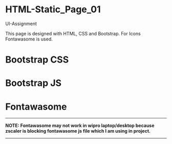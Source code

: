 # HTML-Static_Page_01
UI-Assignment

This page is designed with HTML, CSS and Bootstrap.
For Icons Fontawasome is used.

# Bootstrap CSS

<link href="https://cdn.jsdelivr.net/npm/bootstrap@5.2.0-beta1/dist/css/bootstrap.min.css" rel="stylesheet"
        integrity="sha384-0evHe/X+R7YkIZDRvuzKMRqM+OrBnVFBL6DOitfPri4tjfHxaWutUpFmBp4vmVor" crossorigin="anonymous">

# Bootstrap JS

<script src="https://cdn.jsdelivr.net/npm/bootstrap@5.2.0-beta1/dist/js/bootstrap.bundle.min.js"
        integrity="sha384-pprn3073KE6tl6bjs2QrFaJGz5/SUsLqktiwsUTF55Jfv3qYSDhgCecCxMW52nD2"
        crossorigin="anonymous"></script>

# Fontawasome

<script src="https://kit.fontawesome.com/f9e4935884.js" crossorigin="anonymous"></script>

********************************************************************************************************************************
**NOTE: Fontawasome may not work in wipro laptop/desktop because zscaler is blocking fontawasome js file which I am using in project.**
********************************************************************************************************************************
